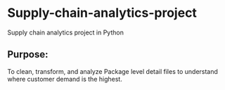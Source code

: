 # Supply-chain-analytics-project
Supply chain analytics project in Python

## Purpose: 
To clean, transform, and analyze Package level detail files to understand where customer demand is the highest. 
